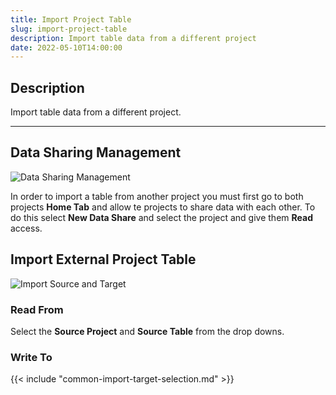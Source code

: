 ```yaml
---
title: Import Project Table
slug: import-project-table
description: Import table data from a different project
date: 2022-05-10T14:00:00
---
```


## Description

Import table data from a different project.

---

## Data Sharing Management

![Data Sharing Management](/images/import_external_project_table_1.png)

In order to import a table from another project you must first go to both projects **Home Tab** and allow te projects to share data with each other. To do this select **New Data Share** and select the project and give them **Read** access.

## Import External Project Table

![Import Source and Target](/images/import_external_project_table_2.png)

### Read From
Select the **Source Project** and **Source Table** from the drop downs.

### Write To

{{< include "common-import-target-selection.md" >}}
